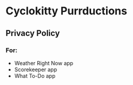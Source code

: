 # Cyclokitty Purrductions

## Privacy Policy

### For:
* Weather Right Now app
* Scorekeeper app
* What To-Do app
